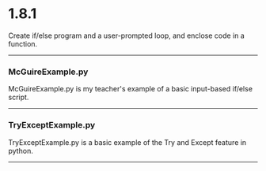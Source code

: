 # 1.8.1

Create if/else program and a user-prompted loop, and enclose code in a function.

---

### McGuireExample.py

McGuireExample.py is my teacher's example of a basic input-based if/else script.

---

### TryExceptExample.py

TryExceptExample.py is a basic example of the Try and Except feature in python.

---
